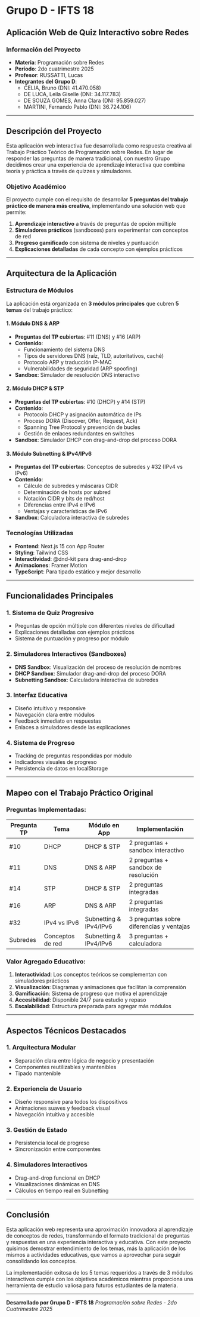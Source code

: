 # Grupo D - IFTS 18
## Aplicación Web de Quiz Interactivo sobre Redes

### Información del Proyecto
- **Materia**: Programación sobre Redes
- **Período**: 2do cuatrimestre 2025
- **Profesor**: RUSSATTI, Lucas
- **Integrantes del Grupo D**:
  - CELIA, Bruno (DNI: 41.470.058)
  - DE LUCA, Leila Giselle (DNI: 34.117.783)
  - DE SOUZA GOMES, Anna Clara (DNI: 95.859.027)
  - MARTINI, Fernando Pablo (DNI: 36.724.106)

---

## Descripción del Proyecto

Esta aplicación web interactiva fue desarrollada como respuesta creativa al Trabajo Práctico Teórico de Programación sobre Redes. En lugar de responder las preguntas de manera tradicional, con nuestro Grupo decidimos crear una experiencia de aprendizaje interactiva que combina teoría y práctica a través de quizzes y simuladores.

### Objetivo Académico

El proyecto cumple con el requisito de desarrollar **5 preguntas del trabajo práctico de manera más creativa**, implementando una solución web que permite:

1. **Aprendizaje interactivo** a través de preguntas de opción múltiple
2. **Simuladores prácticos** (sandboxes) para experimentar con conceptos de red
3. **Progreso gamificado** con sistema de niveles y puntuación
4. **Explicaciones detalladas** de cada concepto con ejemplos prácticos

---

## Arquitectura de la Aplicación

### Estructura de Módulos

La aplicación está organizada en **3 módulos principales** que cubren **5 temas** del trabajo práctico:

#### 1. **Módulo DNS & ARP** 
- **Preguntas del TP cubiertas**: #11 (DNS) y #16 (ARP)
- **Contenido**:
  - Funcionamiento del sistema DNS
  - Tipos de servidores DNS (raíz, TLD, autoritativos, caché)
  - Protocolo ARP y traducción IP-MAC
  - Vulnerabilidades de seguridad (ARP spoofing)
- **Sandbox**: Simulador de resolución DNS interactivo

#### 2. **Módulo DHCP & STP**
- **Preguntas del TP cubiertas**: #10 (DHCP) y #14 (STP)
- **Contenido**:
  - Protocolo DHCP y asignación automática de IPs
  - Proceso DORA (Discover, Offer, Request, Ack)
  - Spanning Tree Protocol y prevención de bucles
  - Gestión de enlaces redundantes en switches
- **Sandbox**: Simulador DHCP con drag-and-drop del proceso DORA

#### 3. **Módulo Subnetting & IPv4/IPv6**
- **Preguntas del TP cubiertas**: Conceptos de subredes y #32 (IPv4 vs IPv6)
- **Contenido**:
  - Cálculo de subredes y máscaras CIDR
  - Determinación de hosts por subred
  - Notación CIDR y bits de red/host
  - Diferencias entre IPv4 e IPv6
  - Ventajas y características de IPv6
- **Sandbox**: Calculadora interactiva de subredes

### Tecnologías Utilizadas

- **Frontend**: Next.js 15 con App Router
- **Styling**: Tailwind CSS
- **Interactividad**: @dnd-kit para drag-and-drop
- **Animaciones**: Framer Motion
- **TypeScript**: Para tipado estático y mejor desarrollo

---

## Funcionalidades Principales

### 1. **Sistema de Quiz Progresivo**
- Preguntas de opción múltiple con diferentes niveles de dificultad
- Explicaciones detalladas con ejemplos prácticos
- Sistema de puntuación y progreso por módulo

### 2. **Simuladores Interactivos (Sandboxes)**
- **DNS Sandbox**: Visualización del proceso de resolución de nombres
- **DHCP Sandbox**: Simulador drag-and-drop del proceso DORA
- **Subnetting Sandbox**: Calculadora interactiva de subredes

### 3. **Interfaz Educativa**
- Diseño intuitivo y responsive
- Navegación clara entre módulos
- Feedback inmediato en respuestas
- Enlaces a simuladores desde las explicaciones

### 4. **Sistema de Progreso**
- Tracking de preguntas respondidas por módulo
- Indicadores visuales de progreso
- Persistencia de datos en localStorage

---

## Mapeo con el Trabajo Práctico Original

### Preguntas Implementadas:

| Pregunta TP | Tema | Módulo en App | Implementación |
|-------------|------|---------------|----------------|
| #10 | DHCP | DHCP & STP | 2 preguntas + sandbox interactivo |
| #11 | DNS | DNS & ARP | 2 preguntas + sandbox de resolución |
| #14 | STP | DHCP & STP | 2 preguntas integradas |
| #16 | ARP | DNS & ARP | 2 preguntas integradas |
| #32 | IPv4 vs IPv6 | Subnetting & IPv4/IPv6 | 3 preguntas sobre diferencias y ventajas |
| Subredes | Conceptos de red | Subnetting & IPv4/IPv6 | 3 preguntas + calculadora |

### Valor Agregado Educativo:

1. **Interactividad**: Los conceptos teóricos se complementan con simuladores prácticos
2. **Visualización**: Diagramas y animaciones que facilitan la comprensión
3. **Gamificación**: Sistema de progreso que motiva el aprendizaje
4. **Accesibilidad**: Disponible 24/7 para estudio y repaso
5. **Escalabilidad**: Estructura preparada para agregar más módulos

---

## Aspectos Técnicos Destacados

### 1. **Arquitectura Modular**
- Separación clara entre lógica de negocio y presentación
- Componentes reutilizables y mantenibles
- Tipado mantenible

### 2. **Experiencia de Usuario**
- Diseño responsive para todos los dispositivos
- Animaciones suaves y feedback visual
- Navegación intuitiva y accesible

### 3. **Gestión de Estado**
- Persistencia local de progreso
- Sincronización entre componentes

### 4. **Simuladores Interactivos**
- Drag-and-drop funcional en DHCP
- Visualizaciones dinámicas en DNS
- Cálculos en tiempo real en Subnetting

---

## Conclusión

Esta aplicación web representa una aproximación innovadora al aprendizaje de conceptos de redes, transformando el formato tradicional de preguntas y respuestas en una experiencia interactiva y educativa. Con este proyecto quisimos demostrar entendimiento de los temas, más la aplicación de los mismos a actividades educativas, que vamos a aprovechar para seguir consolidando los conceptos.

La implementación exitosa de los 5 temas requeridos a través de 3 módulos interactivos cumple con los objetivos académicos mientras proporciona una herramienta de estudio valiosa para futuros estudiantes de la materia.

---

**Desarrollado por Grupo D - IFTS 18**
*Programación sobre Redes - 2do Cuatrimestre 2025*
